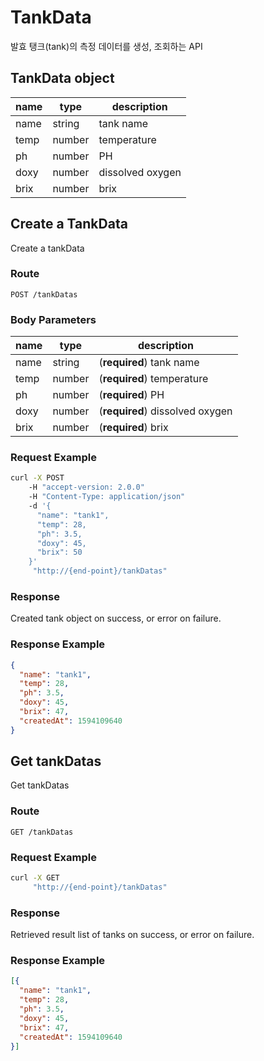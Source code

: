# TankData
발효 탱크(tank)의 측정 데이터를 생성, 조회하는 API

## TankData object
| name | type | description |
| --- | --- | --- |
| name | string | tank name |
| temp | number | temperature |
| ph | number | PH |
| doxy | number | dissolved oxygen |
| brix | number | brix |

## Create a TankData
Create a tankData

### Route
`POST /tankDatas`

### Body Parameters
| name | type | description |
| --- | --- | --- |
| name | string | (**required**) tank name |
| temp | number | (**required**) temperature |
| ph | number | (**required**) PH |
| doxy | number | (**required**) dissolved oxygen |
| brix | number | (**required**) brix |

### Request Example
```sh
curl -X POST
    -H "accept-version: 2.0.0"
    -H "Content-Type: application/json"
    -d '{
      "name": "tank1",
      "temp": 28,
      "ph": 3.5,
      "doxy": 45,
      "brix": 50
    }'
     "http://{end-point}/tankDatas"
```

### Response
Created tank object on success, or error on failure.

### Response Example
``` json
{
  "name": "tank1",
  "temp": 28,
  "ph": 3.5,
  "doxy": 45,
  "brix": 47,
  "createdAt": 1594109640
}
```

## Get tankDatas
Get tankDatas

### Route
`GET /tankDatas`

### Request Example
```sh
curl -X GET
     "http://{end-point}/tankDatas"
```

### Response
Retrieved result list of tanks on success, or error on failure.

### Response Example
``` json
[{
  "name": "tank1",
  "temp": 28,
  "ph": 3.5,
  "doxy": 45,
  "brix": 47,
  "createdAt": 1594109640
}]
```
